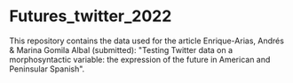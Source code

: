 # Futures_twitter_2022
This repository contains the data used for the article Enrique-Arias, Andrés & Marina Gomila Albal (submitted): "Testing Twitter data on a morphosyntactic variable: the expression of the future in American and Peninsular Spanish".
